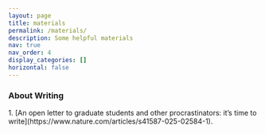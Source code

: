 ```yaml
---
layout: page
title: materials
permalink: /materials/
description: Some helpful materials
nav: true
nav_order: 4
display_categories: []
horizontal: false
---
```



<h3>About Writing</h3>
1. [An open letter to graduate students and other procrastinators: it’s time to write](https://www.nature.com/articles/s41587-025-02584-1). 